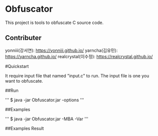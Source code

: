 # Obfuscator

This project is tools to obfuscate C source code.

## Contributer

yonniii(강서연): https://yonniii.github.io/
yarncha(김유민): https://yarncha.github.io/
realcrystal(이수정): https://realcrystal.github.io/ 


#Quickstart

It require input file that named "input.c" to run. The input file is one you want to obfuscate.

##Run

'''
$ java -jar Obfuscator.jar -options
'''

##Examples

'''
$ java -jar Obfuscator.jar -MBA -Var
'''

##Examples Result



